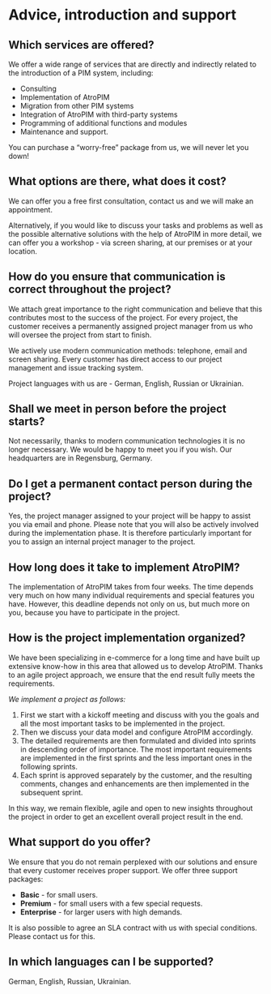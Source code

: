 # Advice, introduction and support

  

## Which services are offered?

We offer a wide range of services that are directly and indirectly related to the introduction of a PIM system, including:

- Consulting
- Implementation of AtroPIM
- Migration from other PIM systems
- Integration of AtroPIM with third-party systems
- Programming of additional functions and modules
- Maintenance and support.

You can purchase a “worry-free” package from us, we will never let you down!



## What options are there, what does it cost?

We can offer you a free first consultation, contact us and we will make an appointment.

Alternatively, if you would like to discuss your tasks and problems as well as the possible alternative solutions with the help of AtroPIM in more detail, we can offer you a workshop - via screen sharing, at our premises or at your location.



## How do you ensure that communication is correct throughout the project?

We attach great importance to the right communication and believe that this contributes most to the success of the project. For every project, the customer receives a permanently assigned project manager from us who will oversee the project from start to finish.

We actively use modern communication methods: telephone, email and screen sharing. Every customer has direct access to our project management and issue tracking system.

Project languages with us are - German, English, Russian or Ukrainian.



## Shall we meet in person before the project starts?

Not necessarily, thanks to modern communication technologies it is no longer necessary. We would be happy to meet you if you wish. Our headquarters are in Regensburg, Germany.


## Do I get a permanent contact person during the project?

Yes, the project manager assigned to your project will be happy to assist you via email and phone. Please note that you will also be actively involved during the implementation phase. It is therefore particularly important for you to assign an internal project manager to the project.

  

## How long does it take to implement AtroPIM?

The implementation of AtroPIM takes from four weeks. The time depends very much on how many individual requirements and special features you have. However, this deadline depends not only on us, but much more on you, because you have to participate in the project.



## How is the project implementation organized?

We have been specializing in e-commerce for a long time and have built up extensive know-how in this area that allowed us to develop AtroPIM. Thanks to an agile project approach, we ensure that the end result fully meets the requirements.

*We implement a project as follows:*

1. First we start with a kickoff meeting and discuss with you the goals and all the most important tasks to be implemented in the project.
2. Then we discuss your data model and configure AtroPIM accordingly.
3. The detailed requirements are then formulated and divided into sprints in descending order of importance. The most important requirements are implemented in the first sprints and the less important ones in the following sprints.
4. Each sprint is approved separately by the customer, and the resulting comments, changes and enhancements are then implemented in the subsequent sprint.

In this way, we remain flexible, agile and open to new insights throughout the project in order to get an excellent overall project result in the end.

  

## What support do you offer?

We ensure that you do not remain perplexed with our solutions and ensure that every customer receives proper support. We offer three support packages:

- **Basic** - for small users.
- **Premium** - for small users with a few special requests.
- **Enterprise** - for larger users with high demands.

It is also possible to agree an SLA contract with us with special conditions. Please contact us for this.



## In which languages can I be supported?

German, English, Russian, Ukrainian.
